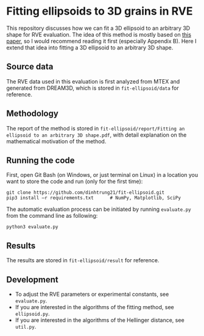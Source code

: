 # Fitting ellipsoids to 3D grains in RVE
This repository discusses how we can fit a 3D ellipsoid to an arbitrary 3D shape for RVE evaluation. The idea of this method is mostly based on [this paper](https://doi.org/10.1016/S0191-8141(03)00093-2), so I would recommend reading it first (especially Appendix B). Here I extend that idea into fitting a 3D ellipsoid to an arbitrary 3D shape.

## Source data
The RVE data used in this evaluation is first analyzed from MTEX and generated from DREAM3D, which is stored in ```fit-ellipsoid/data``` for reference.

## Methodology
The report of the method is stored in ```fit-ellipsoid/report/Fitting an ellipsoid to an arbitrary 3D shape.pdf```, with detail explanation on the mathematical motivation of the method.

## Running the code
First, open Git Bash (on Windows, or just terminal on Linux) in a location you want to store the code and run (only for the first time):
```
git clone https://github.com/dinhtrung21/fit-ellipsoid.git
pip3 install –r requirements.txt      # NumPy, Matplotlib, SciPy
```
The automatic evaluation process can be initiated by running ```evaluate.py``` from the command line as following:
```
python3 evaluate.py
```

## Results
The results are stored in ```fit-ellipsoid/result``` for reference.

## Development
-  To adjust the RVE parameters or experimental constants, see ```evaluate.py```.
-  If you are interested in the algorithms of the fitting method, see ```ellipsoid.py```.
-  If you are interested in the algorithms of the Hellinger distance, see ```util.py```.
